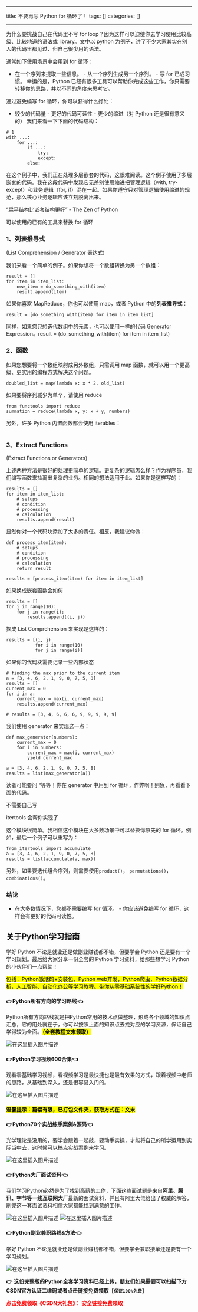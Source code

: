 
--- 
title:  不要再写 Python for 循环了！ 
tags: []
categories: [] 

---
为什么要挑战自己在代码里不写 for loop？因为这样可以迫使你去学习使用比较高级、比较地道的语法或 library。文中以 python 为例子，讲了不少大家其实在别人的代码里都见过、但自己很少用的语法。

通常如下使用场景中会用到 for 循环：
-  在一个序列来提取一些信息。 -  从一个序列生成另一个序列。 -  写 for 已成习惯。 
幸运的是，Python 已经有很多工具可以帮助你完成这些工作，你只需要转移你的思路，并以不同的角度来思考它。

通过避免编写 for 循环，你可以获得什么好处：
-  较少的代码量 -  更好的代码可读性 -  更少的缩进（对 Python 还是很有意义的） 
我们来看一下下面的代码结构：

```
# 1  
with ...:  
    for ...:  
        if ...:  
            try:  
            except:  
        else:  

```

在这个例子中，我们正在处理多层嵌套的代码，这很难阅读。这个例子使用了多层嵌套的代码。我在这段代码中发现它无差别使用缩进把管理逻辑（with, try-except）和业务逻辑（for, if）混在一起。如果你遵守只对管理逻辑使用缩进的规范，那么核心业务逻辑应该立刻脱离出来。

“扁平结构比嵌套结构更好” - The Zen of Python

可以使用的已有的工具来替换 for 循环

### 1、列表推导式

(List Comprehension / Generator 表达式)

我们来看一个简单的例子。如果你想将一个数组转换为另一个数组：

```
result = []  
for item in item_list:  
    new_item = do_something_with(item)  
    result.append(item)  

```

如果你喜欢 MapReduce，你也可以使用 map，或者 Python 中的**列表推导式**：

```
result = [do_something_with(item) for item in item_list]  

```

同样，如果您只想迭代数组中的元素，也可以使用一样的代码 Generator Expression。result = (do_something_with(item) for item in item_list)

### 2、函数

如果您想要将一个数组映射成另外数组，只需调用 map 函数，就可以用一个更高级、更实用的编程方式解决这个问题。

```
doubled_list = map(lambda x: x * 2, old_list)  

```

如果要将序列减少为单个，请使用 reduce

```
from functools import reduce  
summation = reduce(lambda x, y: x + y, numbers)  

```

另外，许多 Python 内置函数都会使用 iterables：

<img src="https://img-blog.csdnimg.cn/img_convert/d8973547da84fb7be717df585b613f57.png" alt="">

### 3、Extract Functions

(Extract Functions or Generators)

上述两种方法是很好的处理更简单的逻辑。更复杂的逻辑怎么样？作为程序员，我们编写函数来抽离出复杂的业务。相同的想法适用于此。如果你是这样写的：

```
results = []  
for item in item_list:  
    # setups  
    # condition  
    # processing  
    # calculation  
    results.append(result)  

```

显然你对一个代码块添加了太多的责任。相反，我建议你做：

```
def process_item(item):  
    # setups  
    # condition  
    # processing  
    # calculation  
    return result  
  
results = [process_item(item) for item in item_list]  

```

如果换成嵌套函数会如何

```
results = []  
for i in range(10):  
    for j in range(i):  
        results.append((i, j))  

```

换成 List Comprehension 来实现是这样的：

```
results = [(i, j)  
           for i in range(10)  
           for j in range(i)]  

```

如果你的代码块需要记录一些内部状态

```
# finding the max prior to the current item  
a = [3, 4, 6, 2, 1, 9, 0, 7, 5, 8]  
results = []  
current_max = 0  
for i in a:  
    current_max = max(i, current_max)  
    results.append(current_max)  
  
# results = [3, 4, 6, 6, 6, 9, 9, 9, 9, 9]  

```

我们使用 generator 来实现这一点：

```
def max_generator(numbers):  
    current_max = 0  
    for i in numbers:  
        current_max = max(i, current_max)  
        yield current_max  
  
a = [3, 4, 6, 2, 1, 9, 0, 7, 5, 8]  
results = list(max_generator(a))  

```

读者可能要问 “等等！你在 generator 中用到 for 循环，作弊啊！别急，再看看下面的代码。

不需要自己写

itertools 会帮你实现了

这个模块很简单。我相信这个模块在大多数场景中可以替换你原先的 for 循环。例如，最后一个例子可以重写为：

```
from itertools import accumulate  
a = [3, 4, 6, 2, 1, 9, 0, 7, 5, 8]  
resutls = list(accumulate(a, max))  

```

另外，如果要迭代组合序列，则需要使用`product()`， `permutations()`， `combinations()`。

### 结论
-  在大多数情况下，您都不需要编写 for 循环。 -  你应该避免编写 for 循环，这样会有更好的代码可读性。 
## 关于Python学习指南

学好 Python 不论是就业还是做副业赚钱都不错，但要学会 Python 还是要有一个学习规划。最后给大家分享一份全套的 Python 学习资料，给那些想学习 Python 的小伙伴们一点帮助！

<mark>包括：Python激活码+安装包、Python web开发，Python爬虫，Python数据分析，人工智能、自动化办公等学习教程。带你从零基础系统性的学好Python！</mark>

#### 👉Python所有方向的学习路线👈

Python所有方向路线就是把Python常用的技术点做整理，形成各个领域的知识点汇总，它的用处就在于，你可以按照上面的知识点去找对应的学习资源，保证自己学得较为全面。<mark>**（全套教程文末领取）**</mark>

<img src="https://img-blog.csdnimg.cn/3c4ee87941694f3789398db3d52a2637.png#pic_center" alt="在这里插入图片描述">

#### 👉Python学习视频600合集👈

观看零基础学习视频，看视频学习是最快捷也是最有效果的方式，跟着视频中老师的思路，从基础到深入，还是很容易入门的。

<img src="https://img-blog.csdnimg.cn/64c89bf6293d4699bf7ee8f34b9e69fd.png#pic_center" alt="在这里插入图片描述">

#### <mark>温馨提示：篇幅有限，已打包文件夹，获取方式在：文末</mark>

#### 👉Python70个实战练手案例&amp;源码👈

光学理论是没用的，要学会跟着一起敲，要动手实操，才能将自己的所学运用到实际当中去，这时候可以搞点实战案例来学习。

<img src="https://img-blog.csdnimg.cn/2017b67544f94e8898db755e2703224a.png#pic_center" alt="在这里插入图片描述">

#### 👉Python大厂面试资料👈

我们学习Python必然是为了找到高薪的工作，下面这些面试题是来自**阿里、腾讯、字节等一线互联网大厂**最新的面试资料，并且有阿里大佬给出了权威的解答，刷完这一套面试资料相信大家都能找到满意的工作。

<img src="https://img-blog.csdnimg.cn/3055c54d3224495987c589f150324d73.png#pic_center" alt="在这里插入图片描述">

<img src="https://img-blog.csdnimg.cn/b0751719fe914aec8c8d09f62f772e44.png#pic_center" alt="在这里插入图片描述">

#### 👉Python副业兼职路线&amp;方法👈

学好 Python 不论是就业还是做副业赚钱都不错，但要学会兼职接单还是要有一个学习规划。

<img src="https://img-blog.csdnimg.cn/01bcd7cbfd6d43fb85ef410766735154.png#pic_center" alt="在这里插入图片描述">

**👉** **这份完整版的Python全套学习资料已经上传，朋友们如果需要可以扫描下方CSDN官方认证二维码或者点击链接免费领取**【**`保证100%免费`**】

<font color="red">**点击免费领取《CSDN大礼包》： 安全链接免费领取**</font>
